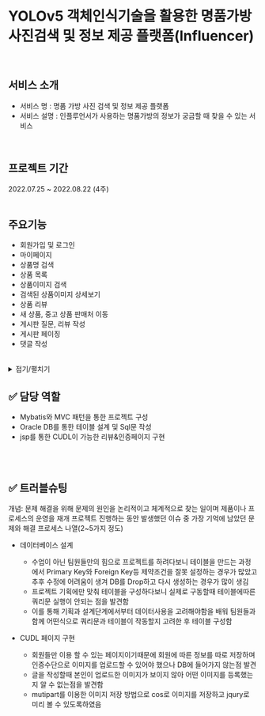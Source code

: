 # YOLOv5 객체인식기술을 활용한 명품가방 사진검색 및 정보 제공 플랫폼(Influencer) 
<br>

## 서비스 소개
* 서비스 명 : 명품 가방 사진 검색 및 정보 제공 플랫폼
* 서비스 설명 : 인플루언서가 사용하는 명품가방의 정보가 궁금할 때 찾을 수 있는 서비스
<br>

## 프로젝트 기간
2022.07.25 ~ 2022.08.22 (4주)
<br>
<br>
## 주요기능 
* 회원가입 및 로그인
* 마이페이지
* 상품명 검색
* 상품 목록
* 상품이미지 검색
* 검색된 상품이미지 상세보기
* 상품 리뷰
* 새 상품, 중고 상품 판매처 이동
* 게시판 질문, 리뷰 작성
* 게시판 페이징
* 댓글 작성
<br>

<details markdown="1">
<summary>접기/펼치기</summary>

## 기술 스택
* JAVA
* Spring
* Python
* JavaScript
* HTML/CSS
* jQuery
* Ajax
* Flask
* MySQL
* Tensorflow
<br>

## 유스케이스
![image](https://user-images.githubusercontent.com/81237809/185448169-ede76cc4-78ce-4b96-a5e9-9adbd13117d6.PNG)
<br>

## 서비스 흐름도
![image](https://user-images.githubusercontent.com/81237809/185448046-0f435912-6452-49ba-9f34-099235604867.png)
<br>

## ER 다이어그램
![image](https://user-images.githubusercontent.com/81237809/185447784-b6bfb374-2a98-4c0a-a132-e12e618f99bf.PNG)

## 화면 설계서
[화면설계서.pptx](https://github.com/2022-SMHRD-KDT-BigData-6/Influencer/files/9375798/default.pptx)


## 팀원 역할
| 이름    | 역할        |
|---------|------------|
| 김재우   | 프로젝트 총괄, 기획 & 설계 문서 작성, 회원가입, 로그인, 마이페이지 기능 구현, 게시판 페이징 기능 구현
| 최현승   | 이미지 분석 모델 구축, 학습 이미지 데이터 크롤링, 상품 정보 데이터 크롤링, DB 설계 및 갱신 자동화, Flask 구축 및 연동
| 박지민   | DB 설계 및 연동, 게시판 기능 구현, Flask 구축 및 연동, 웹 기능 오류수정
| 이상희   | 목록, 상세, 게시판 페이지 UI/UX 설계, 상세보기 페이지 기능 구현, 목록페이지 기능 구현
| 유슬이   | 메인페이지, 게시판 글쓰기 UI/UX, 모달, 검색바 UI/UX, 모달 기능 구현, 사진 등록, 미리보기 기능 구현

</details>


## ✅ 담당 역할
- Mybatis와 MVC 패턴을 통한 프로젝트 구성
- Oracle DB를 통한 테이블 설계 및 Sql문 작성
- jsp를 통한 CUDL이 가능한 리뷰&인증페이지 구현

<br>
<br>

## ✅ 트러블슈팅
개념: 문제 해결을 위해 문제의 원인을 논리적이고 체계적으로 찾는 일이며 제품이나 프로세스의 운영을 재개
프로젝트 진행하는 동안 발생했던 이슈 중 가장 기억에 남았던 문제와 해결 프로세스 나열(2~5가지 정도)
  
* 데이터베이스 설계
    - 수업이 아닌 팀원들만의 힘으로 프로젝트를 하려다보니 테이블을 만드는 과정에서 Primary Key와 Foreign Key등 제약조건을 잘못 설정하는 경우가 많았고 추후 수정에 어려움이 생겨 DB를 Drop하고 다시 생성하는 경우가 많이 생김
    - 프로젝트 기획에만 맞춰 테이블을 구성하다보니 실제로 구동할때 테이블에따른 쿼리문 실행이 안되는 점을 발견함
    - 이를 통해 기획과 설계단계에서부터 데이터사용을 고려해야함을 배워 팀원들과 함께 어떤식으로 쿼리문과 테이블이 작동할지 고려한 후 테이블 구성함
 
* CUDL 페이지 구현
    - 회원들만 이용 할 수 있는 페이지이기때문에 회원에 따른 정보를 따로 저장하며 인증수단으로 이미지를 업로드할 수 있어야 했으나 DB에 들어가지 않는점 발견 
    - 글을 작성할때 본인이 업로드한 이미지가 보이지 않아 어떤 이미지를 등록했는지 알 수 없는점을 발견함
    - mutipart를 이용한 이미지 저장 방법으로 cos로 이미지를 저장하고 jqury로 미리 볼 수 있도록하였음   

